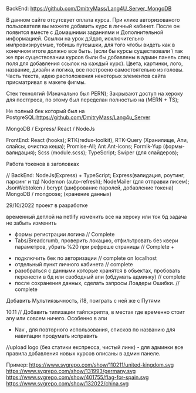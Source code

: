 BackEnd: https://github.com/DmitryMass/Lang4U_Server_MongoDB

В данном сайте отсутсвует оплата курса. При клике авторизованого пользователя вы можете добавить курс в личный кабинет. После он появится вместе с Домашними заданиями и Дополнительной информацией. Ссылки на урок дз\доп, исключительно импровизируемые, тобишь путсышки, для того чтобы видеть как в конечном итоге должно все быть. (если бы курсы существовали \ так же при существовании курсов были бы добавлены в админ панель спец поля для добавления ссылок на каждый курс).
Цвета, картинки, лого, название, дизайн и логика, все построено самостоятельно из головы. Часть текста, идею расположения некоторых элементов сайта присматривал в макете фигмы.

Стек технолгий (Изначально был PERN);
Закрывают доступ на хероку для постгреса, по этому был переделан полностью на (MERN + TS);

Не полный бек который был на PostgreSQL:https://github.com/DmitryMass/Lang4u_Server

MongoDB / Express/ React / NodeJs

FrontEnd:
React (hooks);
RTK(redux-toolkit), RTK-Query (Хранилище, Апи, слайсы, очистка кеша);
Promise-All;
Ant Ant-icons;
Formik-Yup (формы-валидация);
Scss (module.scss);
TypeScript;
Swiper (для слайдеров);

Работа токенов в заголовках

//
BackEnd:
NodeJs(Express) + TypeScript;
Express(валидация, роутинг, парсинг и тд)
Nodemon (auto-refresh);
NodeMailer (для отправки писем);
JsonWebtoken / bcrypt (шифрование паролей, добавление токена)
MongoDB / mongoose; (хранение данных)

29/10/2022 проект в разработке

временный деплой на netlify изменить все на хероку или ток бд
задача не забыть изменить

<!--  -->

- формы регистрации логина // Complete
- Tabs/Breadcrumb, проверить локацию, отфильтровать без квери параметров, убрать %20 при рефреше страницы // Complete +

* подключить бек по авторизации // complete on localhost
* отдельный пункт личного кабинета // complete
* разобраться с данными которые хранятся в обьектах, пробовать перенести в бд или свободный апи (обдумать админку) // complete
* после сохранения данных, сделать запросы Лоадеры Ошибки. // complete

Добавить Мультиязычность, i18, поиграть с ней же с Путями

<!--  -->

10.11 // Добавить типизации тайпскрипта, в местах где временно стоит any или совсем ничего. Особенно в апи

- Nav , для повторного использования, списков по названию для навигации продумать исправить

//upload logo (без статики експресса, чистый линк) - для админки
все правила добавления новых курсов описаны в админ панеле.

Пример:
https://www.svgrepo.com/show/110211/united-kingdom.svg
https://www.svgrepo.com/show/131993/germany.svg
https://www.svgrepo.com/show/401755/flag-for-spain.svg
https://www.svgrepo.com/show/132022/china.svg
